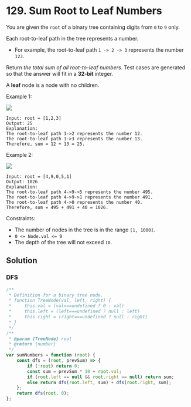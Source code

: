 # 129. Sum Root to Leaf Numbers

You are given the `root` of a binary tree containing digits from `0` to `9` only.

Each root-to-leaf path in the tree represents a number.

-   For example, the root-to-leaf path `1 -> 2 -> 3` represents the number `123`.

Return _the total sum of all root-to-leaf numbers_. Test cases are generated so that the answer will fit in a **32-bit** integer.

A **leaf** node is a node with no children.

Example 1:

![](https://assets.leetcode.com/uploads/2021/02/19/num1tree.jpg)

```
Input: root = [1,2,3]
Output: 25
Explanation:
The root-to-leaf path 1->2 represents the number 12.
The root-to-leaf path 1->3 represents the number 13.
Therefore, sum = 12 + 13 = 25.
```

Example 2:

![](https://assets.leetcode.com/uploads/2021/02/19/num2tree.jpg)

```
Input: root = [4,9,0,5,1]
Output: 1026
Explanation:
The root-to-leaf path 4->9->5 represents the number 495.
The root-to-leaf path 4->9->1 represents the number 491.
The root-to-leaf path 4->0 represents the number 40.
Therefore, sum = 495 + 491 + 40 = 1026.
```

Constraints:

-   The number of nodes in the tree is in the range `[1, 1000]`.
-   `0 <= Node.val <= 9`
-   The depth of the tree will not exceed `10`.

## Solution

### DFS

```javascript
/**
 * Definition for a binary tree node.
 * function TreeNode(val, left, right) {
 *     this.val = (val===undefined ? 0 : val)
 *     this.left = (left===undefined ? null : left)
 *     this.right = (right===undefined ? null : right)
 * }
 */
/**
 * @param {TreeNode} root
 * @return {number}
 */
var sumNumbers = function (root) {
    const dfs = (root, prevSum) => {
        if (!root) return 0;
        const sum = prevSum * 10 + root.val;
        if (root.left == null && root.right == null) return sum;
        else return dfs(root.left, sum) + dfs(root.right, sum);
    };
    return dfs(root, 0);
};
```

